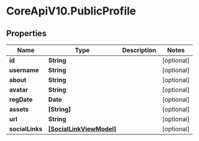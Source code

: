 # CoreApiV10.PublicProfile

## Properties
Name | Type | Description | Notes
------------ | ------------- | ------------- | -------------
**id** | **String** |  | [optional] 
**username** | **String** |  | [optional] 
**about** | **String** |  | [optional] 
**avatar** | **String** |  | [optional] 
**regDate** | **Date** |  | [optional] 
**assets** | **[String]** |  | [optional] 
**url** | **String** |  | [optional] 
**socialLinks** | [**[SocialLinkViewModel]**](SocialLinkViewModel.md) |  | [optional] 


